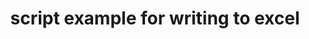 ---
layout: article
title: script example for writing to excel
description: 
  - This script example shows you how to use an "ExecuteNonQuery" statement to write data to Excel via an ODBC connection.
lang: en
weight: 50
isDraft: false
ref: Script_Write_to_Excel
category:
  - Script
  - Scripting
image: Script_Write_to_Excel_EN.png
download: Script_Write_to_Excel_EN.pbmx
overview_description:
overview_benefits:
overview_data_sources:
---